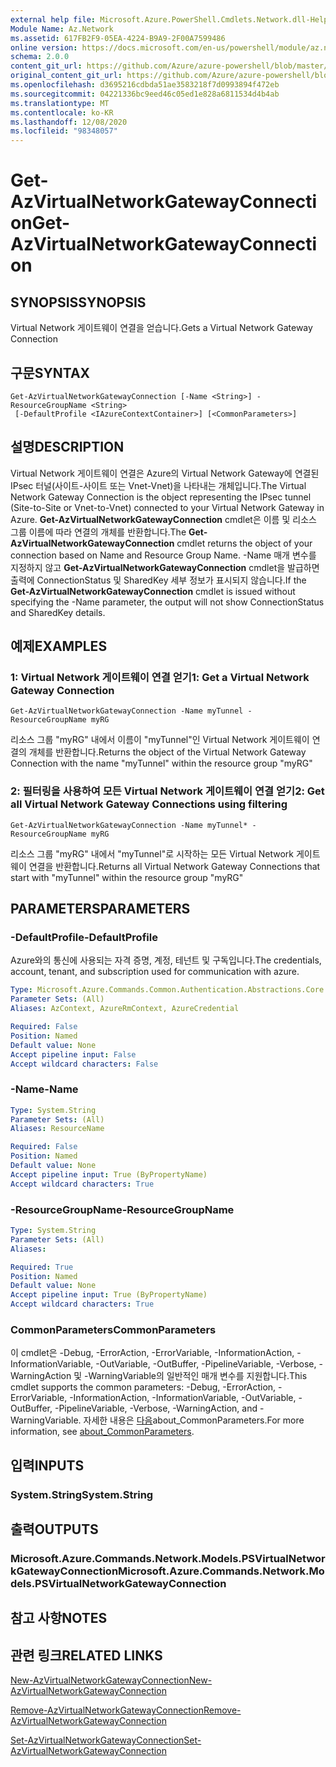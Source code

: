```yaml
---
external help file: Microsoft.Azure.PowerShell.Cmdlets.Network.dll-Help.xml
Module Name: Az.Network
ms.assetid: 617FB2F9-05EA-4224-B9A9-2F00A7599486
online version: https://docs.microsoft.com/en-us/powershell/module/az.network/get-azvirtualnetworkgatewayconnection
schema: 2.0.0
content_git_url: https://github.com/Azure/azure-powershell/blob/master/src/Network/Network/help/Get-AzVirtualNetworkGatewayConnection.md
original_content_git_url: https://github.com/Azure/azure-powershell/blob/master/src/Network/Network/help/Get-AzVirtualNetworkGatewayConnection.md
ms.openlocfilehash: d3695216cdbda51ae3583218f7d0993894f472eb
ms.sourcegitcommit: 04221336bc9eed46c05ed1e828a6811534d4b4ab
ms.translationtype: MT
ms.contentlocale: ko-KR
ms.lasthandoff: 12/08/2020
ms.locfileid: "98348057"
---
```

# <span data-ttu-id="4bf2b-101">Get-AzVirtualNetworkGatewayConnection</span><span class="sxs-lookup"><span data-stu-id="4bf2b-101">Get-AzVirtualNetworkGatewayConnection</span></span>

## <span data-ttu-id="4bf2b-102">SYNOPSIS</span><span class="sxs-lookup"><span data-stu-id="4bf2b-102">SYNOPSIS</span></span>
<span data-ttu-id="4bf2b-103">Virtual Network 게이트웨이 연결을 얻습니다.</span><span class="sxs-lookup"><span data-stu-id="4bf2b-103">Gets a Virtual Network Gateway Connection</span></span>

## <span data-ttu-id="4bf2b-104">구문</span><span class="sxs-lookup"><span data-stu-id="4bf2b-104">SYNTAX</span></span>

```
Get-AzVirtualNetworkGatewayConnection [-Name <String>] -ResourceGroupName <String>
 [-DefaultProfile <IAzureContextContainer>] [<CommonParameters>]
```

## <span data-ttu-id="4bf2b-105">설명</span><span class="sxs-lookup"><span data-stu-id="4bf2b-105">DESCRIPTION</span></span>
<span data-ttu-id="4bf2b-106">Virtual Network 게이트웨이 연결은 Azure의 Virtual Network Gateway에 연결된 IPsec 터널(사이트-사이트 또는 Vnet-Vnet)을 나타내는 개체입니다.</span><span class="sxs-lookup"><span data-stu-id="4bf2b-106">The Virtual Network Gateway Connection is the object representing the IPsec tunnel (Site-to-Site or Vnet-to-Vnet) connected to your Virtual Network Gateway in Azure.</span></span>
<span data-ttu-id="4bf2b-107">**Get-AzVirtualNetworkGatewayConnection** cmdlet은 이름 및 리소스 그룹 이름에 따라 연결의 개체를 반환합니다.</span><span class="sxs-lookup"><span data-stu-id="4bf2b-107">The **Get-AzVirtualNetworkGatewayConnection** cmdlet returns the object of your connection based on Name and Resource Group Name.</span></span>
<span data-ttu-id="4bf2b-108">-Name 매개 변수를 지정하지 않고 **Get-AzVirtualNetworkGatewayConnection** cmdlet을 발급하면 출력에 ConnectionStatus 및 SharedKey 세부 정보가 표시되지 않습니다.</span><span class="sxs-lookup"><span data-stu-id="4bf2b-108">If the **Get-AzVirtualNetworkGatewayConnection** cmdlet is issued without specifying the -Name parameter, the output will not show ConnectionStatus and SharedKey details.</span></span>

## <span data-ttu-id="4bf2b-109">예제</span><span class="sxs-lookup"><span data-stu-id="4bf2b-109">EXAMPLES</span></span>

### <span data-ttu-id="4bf2b-110">1: Virtual Network 게이트웨이 연결 얻기</span><span class="sxs-lookup"><span data-stu-id="4bf2b-110">1: Get a Virtual Network Gateway Connection</span></span>
```
Get-AzVirtualNetworkGatewayConnection -Name myTunnel -ResourceGroupName myRG
```

<span data-ttu-id="4bf2b-111">리소스 그룹 "myRG" 내에서 이름이 "myTunnel"인 Virtual Network 게이트웨이 연결의 개체를 반환합니다.</span><span class="sxs-lookup"><span data-stu-id="4bf2b-111">Returns the object of the Virtual Network Gateway Connection with the name "myTunnel" within the resource group "myRG"</span></span>

### <span data-ttu-id="4bf2b-112">2: 필터링을 사용하여 모든 Virtual Network 게이트웨이 연결 얻기</span><span class="sxs-lookup"><span data-stu-id="4bf2b-112">2: Get all Virtual Network Gateway Connections using filtering</span></span>
```
Get-AzVirtualNetworkGatewayConnection -Name myTunnel* -ResourceGroupName myRG
```

<span data-ttu-id="4bf2b-113">리소스 그룹 "myRG" 내에서 "myTunnel"로 시작하는 모든 Virtual Network 게이트웨이 연결을 반환합니다.</span><span class="sxs-lookup"><span data-stu-id="4bf2b-113">Returns all Virtual Network Gateway Connections that start with "myTunnel" within the resource group "myRG"</span></span>

## <span data-ttu-id="4bf2b-114">PARAMETERS</span><span class="sxs-lookup"><span data-stu-id="4bf2b-114">PARAMETERS</span></span>

### <span data-ttu-id="4bf2b-115">-DefaultProfile</span><span class="sxs-lookup"><span data-stu-id="4bf2b-115">-DefaultProfile</span></span>
<span data-ttu-id="4bf2b-116">Azure와의 통신에 사용되는 자격 증명, 계정, 테넌트 및 구독입니다.</span><span class="sxs-lookup"><span data-stu-id="4bf2b-116">The credentials, account, tenant, and subscription used for communication with azure.</span></span>

```yaml
Type: Microsoft.Azure.Commands.Common.Authentication.Abstractions.Core.IAzureContextContainer
Parameter Sets: (All)
Aliases: AzContext, AzureRmContext, AzureCredential

Required: False
Position: Named
Default value: None
Accept pipeline input: False
Accept wildcard characters: False
```

### <span data-ttu-id="4bf2b-117">-Name</span><span class="sxs-lookup"><span data-stu-id="4bf2b-117">-Name</span></span>
```yaml
Type: System.String
Parameter Sets: (All)
Aliases: ResourceName

Required: False
Position: Named
Default value: None
Accept pipeline input: True (ByPropertyName)
Accept wildcard characters: True
```

### <span data-ttu-id="4bf2b-118">-ResourceGroupName</span><span class="sxs-lookup"><span data-stu-id="4bf2b-118">-ResourceGroupName</span></span>
```yaml
Type: System.String
Parameter Sets: (All)
Aliases:

Required: True
Position: Named
Default value: None
Accept pipeline input: True (ByPropertyName)
Accept wildcard characters: True
```

### <span data-ttu-id="4bf2b-119">CommonParameters</span><span class="sxs-lookup"><span data-stu-id="4bf2b-119">CommonParameters</span></span>
<span data-ttu-id="4bf2b-120">이 cmdlet은 -Debug, -ErrorAction, -ErrorVariable, -InformationAction, -InformationVariable, -OutVariable, -OutBuffer, -PipelineVariable, -Verbose, -WarningAction 및 -WarningVariable의 일반적인 매개 변수를 지원합니다.</span><span class="sxs-lookup"><span data-stu-id="4bf2b-120">This cmdlet supports the common parameters: -Debug, -ErrorAction, -ErrorVariable, -InformationAction, -InformationVariable, -OutVariable, -OutBuffer, -PipelineVariable, -Verbose, -WarningAction, and -WarningVariable.</span></span> <span data-ttu-id="4bf2b-121">자세한 내용은 [다음](http://go.microsoft.com/fwlink/?LinkID=113216)about_CommonParameters.</span><span class="sxs-lookup"><span data-stu-id="4bf2b-121">For more information, see [about_CommonParameters](http://go.microsoft.com/fwlink/?LinkID=113216).</span></span>

## <span data-ttu-id="4bf2b-122">입력</span><span class="sxs-lookup"><span data-stu-id="4bf2b-122">INPUTS</span></span>

### <span data-ttu-id="4bf2b-123">System.String</span><span class="sxs-lookup"><span data-stu-id="4bf2b-123">System.String</span></span>

## <span data-ttu-id="4bf2b-124">출력</span><span class="sxs-lookup"><span data-stu-id="4bf2b-124">OUTPUTS</span></span>

### <span data-ttu-id="4bf2b-125">Microsoft.Azure.Commands.Network.Models.PSVirtualNetworkGatewayConnection</span><span class="sxs-lookup"><span data-stu-id="4bf2b-125">Microsoft.Azure.Commands.Network.Models.PSVirtualNetworkGatewayConnection</span></span>

## <span data-ttu-id="4bf2b-126">참고 사항</span><span class="sxs-lookup"><span data-stu-id="4bf2b-126">NOTES</span></span>

## <span data-ttu-id="4bf2b-127">관련 링크</span><span class="sxs-lookup"><span data-stu-id="4bf2b-127">RELATED LINKS</span></span>

[<span data-ttu-id="4bf2b-128">New-AzVirtualNetworkGatewayConnection</span><span class="sxs-lookup"><span data-stu-id="4bf2b-128">New-AzVirtualNetworkGatewayConnection</span></span>](./New-AzVirtualNetworkGatewayConnection.md)

[<span data-ttu-id="4bf2b-129">Remove-AzVirtualNetworkGatewayConnection</span><span class="sxs-lookup"><span data-stu-id="4bf2b-129">Remove-AzVirtualNetworkGatewayConnection</span></span>](./Remove-AzVirtualNetworkGatewayConnection.md)

[<span data-ttu-id="4bf2b-130">Set-AzVirtualNetworkGatewayConnection</span><span class="sxs-lookup"><span data-stu-id="4bf2b-130">Set-AzVirtualNetworkGatewayConnection</span></span>](./Set-AzVirtualNetworkGatewayConnection.md)
